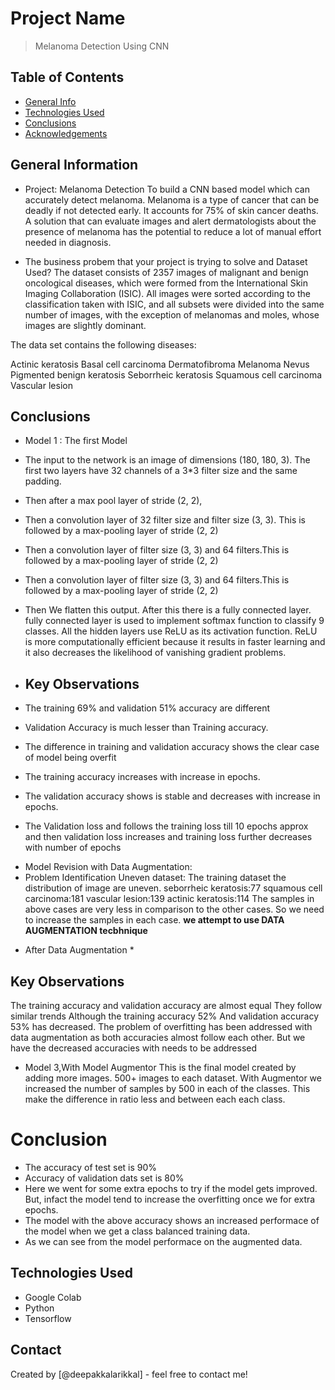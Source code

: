 # Project Name
> Melanoma Detection Using CNN


## Table of Contents
* [General Info](#general-information)
* [Technologies Used](#technologies-used)
* [Conclusions](#conclusions)
* [Acknowledgements](#acknowledgements)

<!-- You can include any other section that is pertinent to your problem -->

## General Information
- Project: Melanoma Detection
To build a CNN based model which can accurately detect melanoma. Melanoma is a type of cancer that can be deadly if not detected early. It accounts for 75% of skin cancer deaths. A solution that can evaluate images and alert dermatologists about the presence of melanoma has the potential to reduce a lot of manual effort needed in diagnosis.


- The business probem that your project is trying to solve and Dataset Used?
The dataset consists of 2357 images of malignant and benign oncological diseases, which were formed from the International Skin Imaging Collaboration (ISIC). All images were sorted according to the classification taken with ISIC, and all subsets were divided into the same number of images, with the exception of melanomas and moles, whose images are slightly dominant.


The data set contains the following diseases:

Actinic keratosis
Basal cell carcinoma
Dermatofibroma
Melanoma
Nevus
Pigmented benign keratosis
Seborrheic keratosis
Squamous cell carcinoma
Vascular lesion
 

## Conclusions
- Model 1 :
The first Model 
- The input to the network is an image of dimensions (180, 180, 3). The first two layers have 32 channels of a 3*3 filter size and the same padding. 
- Then after a max pool layer of stride (2, 2), 
- Then a convolution layer of 32 filter size and filter size (3, 3). This is followed by a max-pooling layer of stride (2, 2) 
- Then a convolution layer of filter size (3, 3) and 64 filters.This is followed by a max-pooling layer of stride (2, 2) 
- Then a convolution layer of filter size (3, 3) and 64 filters.This is followed by a max-pooling layer of stride (2, 2)
- Then We flatten this output. After this there is a fully connected layer. fully connected layer is used to implement softmax function to classify 9 classes. All the hidden layers use ReLU as its activation function. ReLU is more computationally efficient because it results in faster learning and it also decreases the likelihood of vanishing gradient problems.

- ## Key Observations
*   The training 69% and validation 51% accuracy are different 
*   Validation Accuracy is much lesser than Training accuracy.


*   The difference in training and validation accuracy shows the clear case of model being overfit
*   The training accuracy increases with increase in epochs. 
*   The validation accuracy shows is stable and decreases with increase in epochs. 
*  The Validation loss and follows the training loss till 10 epochs approx and then validation loss increases and training loss further decreases with number of epochs


- Model Revision with Data Augmentation:
- Problem Identification
Uneven dataset: The training dataset the distribution of image are uneven.
seborrheic keratosis:77
squamous cell carcinoma:181
vascular lesion:139
actinic keratosis:114
The samples in above cases are very less in comparison to 
the other cases. So we need to increase the samples in each case.
**we attempt to use DATA AUGMENTATION tecbhnique**
* After Data Augmentation *
## Key Observations
The training accuracy and validation accuracy are almost equal
They follow similar trends
Although the training accuracy 52%
And validation accuracy 53% has decreased.
The problem of overfitting has been addressed with data augmentation as both accuracies almost follow each other.
But we have the decreased accuracies with needs to be addressed

- Model 3,With Model Augmentor
This is the final model created by adding more images. 500+ images to each dataset.
With Augmentor we increased the number of samples by 500 in each of the classes. This make the difference in ratio less and between each each class.

# Conclusion
- The accuracy of test set is 90%
- Accuracy of validation dats set is 80%
- Here we went for some extra epochs to try if the model gets improved. But, infact the model tend to increase the overfitting once we for extra epochs.
- The model with the above accuracy shows an increased performace of the model when we get a class balanced training data.
- As we can see from the model performace on the augmented data. 




## Technologies Used
- Google Colab
- Python
- Tensorflow





## Contact
Created by [@deepakkalarikkal] - feel free to contact me!


<!-- Optional -->
<!-- ## License -->
<!-- This project is open source and available under the [... License](). -->

<!-- You don't have to include all sections - just the one's relevant to your project -->
